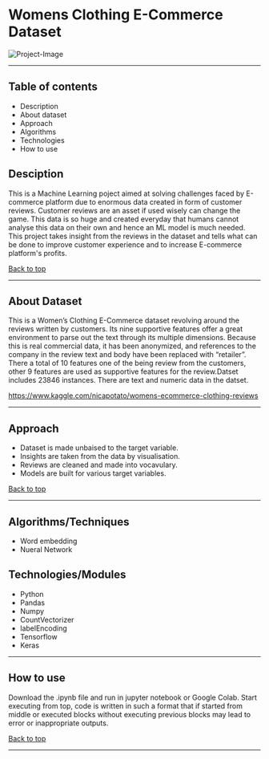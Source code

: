 # Womens Clothing E-Commerce Dataset

![Project-Image](https://images.unsplash.com/photo-1520006403909-838d6b92c22e?ixlib=rb-1.2.1&ixid=eyJhcHBfaWQiOjEyMDd9&auto=format&fit=crop&w=500&q=60)

---

## Table of contents
- Description
- About dataset
- Approach
- Algorithms
- Technologies
- How to use

## Desciption

This is a Machine Learning poject aimed at solving challenges faced by E-commerce platform due to enormous data created in form of customer reviews. Customer reviews are an asset if used wisely can change the game. This data is so huge and created everyday that humans cannot analyse this data on their own and hence an ML model is much needed. This project takes insight from the reviews in the dataset and tells what can be done to improve customer experience and to increase E-commerce platform's profits.

[Back to top](#Womens-Clothing-E-Commerce-Dataset)

---

## About Dataset

This is a Women’s Clothing E-Commerce dataset revolving around the reviews written by customers. Its nine supportive features offer a great environment to parse out the text through its multiple dimensions. Because this is real commercial data, it has been anonymized, and references to the company in the review text and body have been replaced with “retailer”.
There a total of 10 features one of the being review from the customers, other 9 features are used as supportive features for the review.Datset includes 23846 instances. There are text and numeric data in the datset.

https://www.kaggle.com/nicapotato/womens-ecommerce-clothing-reviews

---

## Approach
- Dataset is made unbaised to the target variable.
- Insights are taken from the data by visualisation.
- Reviews are cleaned and made into vocavulary.
- Models are built for various target variables.

[Back to top](#Womens-Clothing-E-Commerce-Dataset)

---


## Algorithms/Techniques
- Word embedding 
- Nueral Network

## Technologies/Modules

- Python
- Pandas
- Numpy
- CountVectorizer
- labelEncoding
- Tensorflow
- Keras

---


## How to use

Download the .ipynb file and run in jupyter notebook or Google Colab. 
Start executing from top, code is written in such a format that if started from middle or executed blocks without executing previous blocks may lead to error or inappropriate outputs.


[Back to top](#Womens-Clothing-E-Commerce-Dataset)

---
